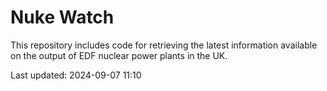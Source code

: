# Nuke Watch

This repository includes code for retrieving the latest information available on the output of EDF nuclear power plants in the UK.

Last updated: 2024-09-07 11:10